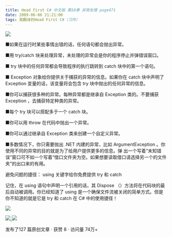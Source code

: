 ```yaml
---
title: Head First C# 中文版 第10章 异常处理 page471
date: 2009-06-06 21:21:00
tags: 我翻译的Head First C#（习作）
---
```

![](https://p-blog.csdn.net/images/p_blog_csdn_net/cuipengfei1/EntryImages/20090606/2009-06-06_20-56-30.jpg)

■如果在运行时某些事情出错的话，任何语句都会抛出异常。

  

■用  try/catch  块来处理异常，未处理的异常会是你的程序停止并弹错误窗口。

  

■  try  块中的任何异常都会导致程序的执行跳转到  catch  块中的第一个语句。

  

■  Exception  对象给你提供关于捕获的异常的信息。如果你在  catch  块中声明了  Exception  变量的话，该变量将会包含
try  块中抛出的任何异常的信息。

  

■你可以捕获很多种的异常。每种异常都是继承自  Exception  类的。不要捕获  Exception  ，去捕获特定种类的异常。

  

■每个  try  块可以搭配多于一个  catch  块。

  

■你可以用  throw  在代码中抛出一个异常。

  

■你可以通过继承自  Exception  类来创建一个自定义异常。

  

■多数情况下，你只需要抛出  .NET  内建的异常，比如  ArgumentException  。你使用不同的异常的目的就是为了给用户提供更多的信息。弹
出一个写着“未知错误”窗口可不如一个写着“借口文件夹为空。如果想要读取借口请选择另一个的文件夹”的出口来的有用。

  

避免问题的捷径：  using  关键字给你免费提供  try  和  catch

  

记住，在  using  语句中声明一个引用的话，其  Dispose  （）方法将在代码块的最后自动被调用。你已经知道了  using
是一个确保文件流被关闭的简单方式。但是你不知道的就是它是  try  和  catch  在  C#  中的使用捷径！

  

![](https://p-blog.csdn.net/images/p_blog_csdn_net/cuipengfei1/EntryImages/20090606/2009-06-06_21-12-47.jpg)



[ ![](https://profile.csdnimg.cn/5/2/5/3_cuipengfei1)
![](https://g.csdnimg.cn/static/user-reg-year/1x/11.png)
](https://blog.csdn.net/cuipengfei1)



发布了127 篇原创文章  ·  获赞 8  ·  访问量 74万+


